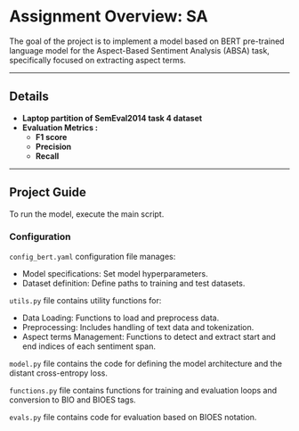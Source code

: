 # Assignment Overview: SA

The goal of the project is to implement a model based on BERT pre-trained language model for the Aspect-Based Sentiment Analysis (ABSA) task, specifically focused on extracting aspect terms.

---
## Details
- **Laptop partition of SemEval2014 task 4 dataset** 
- **Evaluation Metrics :**
  - **F1 score** 
  - **Precision**
  - **Recall** 
---

## Project Guide

To run the model, execute the main script.

### Configuration
`config_bert.yaml` configuration file manages:

- Model specifications: Set model hyperparameters.
- Dataset definition: Define paths to training and test datasets.

`utils.py` file contains utility functions for:
- Data Loading: Functions to load and preprocess data.
- Preprocessing: Includes handling of text data and tokenization.
- Aspect terms Management: Functions to detect and extract start and end indices of each sentiment span.


`model.py` file contains the code for defining the model architecture and the distant cross-entropy loss.

`functions.py` file contains functions for training and evaluation loops and conversion to BIO and BIOES tags.

`evals.py` file contains code for evaluation based on BIOES notation.

